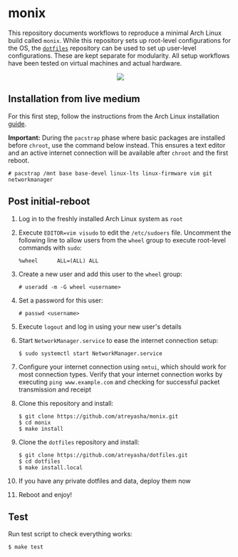 # monix

This repository documents workflows to reproduce a minimal Arch Linux build called `monix`. While this repository sets up root-level configurations for the OS, the [`dotfiles`](https://github.com/atreyasha/dotfiles) repository can be used to set up user-level configurations. These are kept separate for modularity. All setup workflows have been tested on virtual machines and actual hardware.

<p align="center">
<img src="https://archlinux.org/static/logos/legacy/arch-legacy-noodle-box.eb6d7aaefe13.svg">
</p>

## Installation from live medium

For this first step, follow the instructions from the Arch Linux installation [guide](https://wiki.archlinux.org/title/Installation_guide).

**Important:** During the `pacstrap` phase where basic packages are installed before `chroot`, use the command below instead. This ensures a text editor and an active internet connection will be available after `chroot` and the first reboot.

```
# pacstrap /mnt base base-devel linux-lts linux-firmware vim git networkmanager
```

## Post initial-reboot

1. Log in to the freshly installed Arch Linux system as `root`

2. Execute `EDITOR=vim visudo` to edit the `/etc/sudoers` file. Uncomment the following line to allow users from the `wheel` group to execute root-level commands with `sudo`:

    ```
    %wheel      ALL=(ALL) ALL
    ```

3. Create a new user and add this user to the `wheel` group:

    ```
    # useradd -m -G wheel <username>
    ```
    
4. Set a password for this user:

    ```
    # passwd <username>
    ```

5. Execute `logout` and log in using your new user's details

6. Start `NetworkManager.service` to ease the internet connection setup:

    ```
    $ sudo systemctl start NetworkManager.service
    ```

7. Configure your internet connection using `nmtui`, which should work for most connection types. Verify that your internet connection works by executing `ping www.example.com` and checking for successful packet transmission and receipt

8. Clone this repository and install:

    ```
    $ git clone https://github.com/atreyasha/monix.git
    $ cd monix
    $ make install
    ```

9. Clone the `dotfiles` repository and install:

    ```
    $ git clone https://github.com/atreyasha/dotfiles.git
    $ cd dotfiles
    $ make install.local
    ```

10. If you have any private dotfiles and data, deploy them now

11. Reboot and enjoy!

## Test

Run test script to check everything works:

```
$ make test
```
